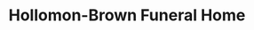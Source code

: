---
title: "Hollomon-Brown Funeral Home"
url: /chesapeake/hollomon-brown-funeral-home/
shop: Bestattungen
---